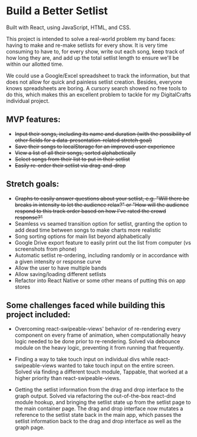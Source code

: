 # Build a Better Setlist

Built with React, using JavaScript, HTML, and CSS.

This project is intended to solve a real-world problem my band faces: having to make and re-make setlists for every show. It is very time consuming to have to, for every show, write out each song, keep track of how long they are, and add up the total setlist length to ensure we'll be within our allotted time.

We could use a Google/Excel spreadsheet to track the information, but that does not allow for quick and painless setlist creation. Besides, everyone knows spreadsheets are boring. A cursory search showed no free tools to do this, which makes this an excellent problem to tackle for my DigitalCrafts individual project.

## MVP features:
* ~~Input their songs, including its name and duration (with the possibility of other fields for a data-presentation-related stretch goal)~~
* ~~Save their songs to localStorage for an improved user experience~~
* ~~View a list of all their songs, sorted alphabetically~~
* ~~Select songs from their list to put in their setlist~~
* ~~Easily re-order their setlist via drag-and-drop~~

## Stretch goals:
* ~~Graphs to easily answer questions about your setlist, e.g. "Will there be breaks in intensity to let the audience relax?" or "How will the audience respond to this track order based on how I've rated the crowd response?"~~
* Seamless vs seamed transition option for setlist, granting the option to add dead time between songs to make charts more realistic
* Song sorting options for main list beyond alphabetically
* Google Drive export feature to easily print out the list from computer (vs screenshots from phone)
* Automatic setlist re-ordering, including randomly or in accordance with a given intensity or response curve
* Allow the user to have multiple bands
* Allow saving/loading different setlists
* Refactor into React Native or some other means of putting this on app stores

## Some challenges faced while building this project included:

* Overcoming react-swipeable-views' behavior of re-rendering every component on every frame of animation, when computationally heavy logic needed to be done prior to re-rendering. Solved via debounce module on the heavy logic, preventing it from running that frequently.

* Finding a way to take touch input on individual divs while react-swipeable-views wanted to take touch input on the entire screen. Solved via finding a different touch module, Tappable, that worked at a higher priority than react-swipeable-views.

* Getting the setlist information from the drag and drop interface to the graph output. Solved via refactoring the out-of-the-box react-dnd module hookup, and bringing the setlist state up from the setlist page to the main container page. The drag and drop interface now mutates a reference to the setlist state back in the main app, which passes the setlist information back to the drag and drop interface as well as the graph page.
